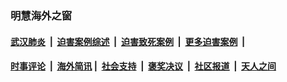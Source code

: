 
### 明慧海外之窗

####  [武汉肺炎](indexes/365.md?t=01312100) &nbsp;|&nbsp;  [迫害案例综述](indexes/328.md?t=01312100) &nbsp;|&nbsp; [迫害致死案例](indexes/277.md?t=01312100)  &nbsp;|&nbsp; [更多迫害案例](indexes/81.md?t=01312100)  &nbsp;|&nbsp; 
####  [时事评论](indexes/251.md?t=01312100) &nbsp;|&nbsp; [海外简讯](indexes/245.md?t=01312100)&nbsp;|&nbsp;  [社会支持](indexes/140.md?t=01312100) &nbsp;|&nbsp; [褒奖决议](indexes/282.md?t=01312100) &nbsp;|&nbsp; [社区报道](indexes/91.md?t=01312100)  &nbsp;|&nbsp; [天人之间](indexes/78.md?t=01312100) 

